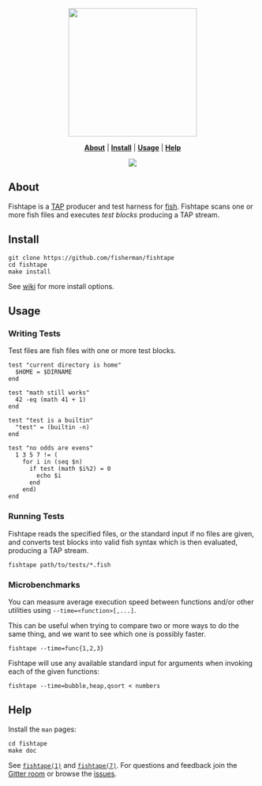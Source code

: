 <div align="center">
  <a href="http://github.com/fisherman/fishtape">
    <img width=260px  src="https://cloud.githubusercontent.com/assets/8317250/11807976/c55f0f7c-a360-11e5-8518-b5641442bff3.png">
  </a>
</div>

<p align="center">
  <b><a href="#about">About</a></b>
  |
  <b><a href="#install">Install</a></b>
  |
  <b><a href="#contributing">Usage</a></b>
  |
  <b><a href="#help">Help</a></b>
</p>

<p align="center">
  <a href="https://travis-ci.org/fisherman/fishtape">
    <img src="https://img.shields.io/travis/fisherman/fishtape.svg?style=flat-square">
  </a>
</p>


## About

Fishtape is a [TAP][tap] producer and test harness for [fish][fish]. Fishtape scans one or more fish files and executes _test blocks_ producing a TAP stream.

## Install

```fish
git clone https://github.com/fisherman/fishtape
cd fishtape
make install
```

See [wiki][wiki] for more install options.

## Usage

### Writing Tests

Test files are fish files with one or more test blocks.

```fish
test "current directory is home"
  $HOME = $DIRNAME
end

test "math still works"
  42 -eq (math 41 + 1)
end

test "test is a builtin"
  "test" = (builtin -n)
end

test "no odds are evens"
  1 3 5 7 != (
    for i in (seq $n)
      if test (math $i%2) = 0
        echo $i
      end
    end)
end
```

### Running Tests

Fishtape reads the specified files, or the standard input if no files are given, and converts test blocks into valid fish syntax which is then evaluated, producing a TAP stream.

```fish
fishtape path/to/tests/*.fish
```

### Microbenchmarks

You can measure average execution speed between functions and/or other utilities using `--time=<function>[,...]`.

This can be useful when trying to compare two or more ways to do the same thing, and we want to see which one is possibly faster.

```fish
fishtape --time=func{1,2,3}
```

Fishtape will use any available standard input for arguments when invoking each of the given functions:

```fish
fishtape --time=bubble,heap,qsort < numbers
```

## Help

Install the `man` pages:

```fish
cd fishtape
make doc
```

See [`fishtape(1)`][fishtape-1] and [`fishtape(7)`][fishtape-7]. For questions and feedback join the [Gitter room][wharf] or browse the [issues][issues].


<!-- Links -->
[tap]:          http://testanything.org/
[fish]:         http://fishshell.com/
[wharf]:        https://gitter.im/fisherman/wharf
[issues]:       https://github.com/fisherman/fishtape/issues
[wiki]:         https://github.com/fisherman/fishtape/wiki
[fishtape-1]:   man/man1/fishtape.md
[fishtape-7]:   man/man7/fishtape.md
[fisherman]:    http://github.com/fisherman/fisherman
